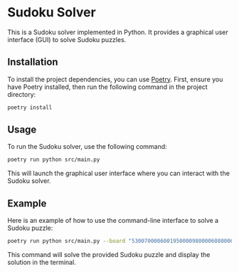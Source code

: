 # Sudoku Solver

This is a Sudoku solver implemented in Python. It provides a graphical user interface (GUI) to solve Sudoku puzzles.

## Installation

To install the project dependencies, you can use [Poetry](https://python-poetry.org/). First, ensure you have Poetry installed, then run the following command in the project directory:

```sh
poetry install
```

## Usage

To run the Sudoku solver, use the following command:

```sh
poetry run python src/main.py
```

This will launch the graphical user interface where you can interact with the Sudoku solver.

## Example

Here is an example of how to use the command-line interface to solve a Sudoku puzzle:

```sh
poetry run python src/main.py --board "530070000600195000098000060800060003400803001700020006060000280000419005000080079"
```

This command will solve the provided Sudoku puzzle and display the solution in the terminal.
